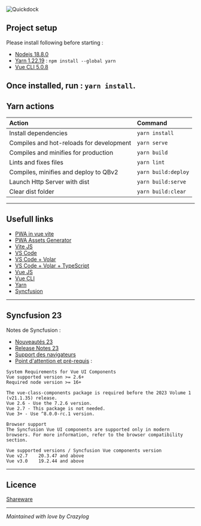 ![Quickdock](./src/assets/img/logos/quickmaint.svg)

## Project setup
Please install following before starting :
- [Nodejs 18.8.0](https://nodejs.org/)
- [Yarn 1.22.19](https://classic.yarnpkg.com/lang/en/docs/install/#windows-stable) : `npm install --global yarn`
- [Vue CLI 5.0.8](https://cli.vuejs.org/)

Once installed, run : `yarn install`.
---
## Yarn actions

| Action                                   | Command             |
|:-----------------------------------------|:--------------------|
| Install dependencies                     | `yarn install`      |
| Compiles and hot-reloads for development | `yarn serve`        |
| Compiles and minifies for production     | `yarn build`        |
| Lints and fixes files                    | `yarn lint`         |
| Compiles, minifies and deploy to QBv2    | `yarn build:deploy` |
| Launch Http Server with dist             | `yarn build:serve`  |
| Clear dist folder                        | `yarn build:clear`  |
---
## Usefull links
- [PWA in vue vite](https://dev.to/adefam/pwa-in-vue-vite-53a3)
- [PWA Assets Generator](https://vite-pwa-org.netlify.app/assets-generator/cli.html#configurations)
- [Vite JS](https://vitejs.dev/config/)
- [VS Code](https://code.visualstudio.com)
- [VS Code + Volar](https://marketplace.visualstudio.com/items?itemName=Vue.volar)
- [VS Code + Volar + TypeScript](https://marketplace.visualstudio.com/items?itemName=Vue.vscode-typescript-vue-plugin)
- [Vue JS](https://vuejs.org)
- [Vue CLI](https://cli.vuejs.org)
- [Yarn](https://yarnpkg.com)
- [Syncfusion](https://www.syncfusion.com)

---
## Syncfusion 23
Notes de Syncfusion :
- [Nouveautés 23](https://www.syncfusion.com/products/whatsnew)
- [Release Notes 23](https://s3.amazonaws.com/files2.syncfusion.com/Installs/v23.1.36/ReadMe/web/Vue.html)
- [Support des navigateurs](https://ej2.syncfusion.com/vue/documentation/browser)
- [Point d'attention et pré-requis](https://ej2.syncfusion.com/vue/documentation/system-requirements) :
```
System Requirements for Vue UI Components
Vue supported version >= 2.6+
Required node version >= 16+

The vue-class-components package is required before the 2023 Volume 1 (v21.1.35) release.
Vue 2.6 - Use the 7.2.6 version.
Vue 2.7 - This package is not needed.
Vue 3+ - Use ^8.0.0-rc.1 version.

Browser support
The Syncfusion Vue UI components are supported only in modern browsers. For more information, refer to the browser compatibility section.

Vue supported versions / Syncfusion Vue components version
Vue v2.7	20.3.47 and above
Vue v3.0	19.2.44 and above
```

---
## Licence
[Shareware](LICENSE)

---
*Maintained with love by Crazylog*

